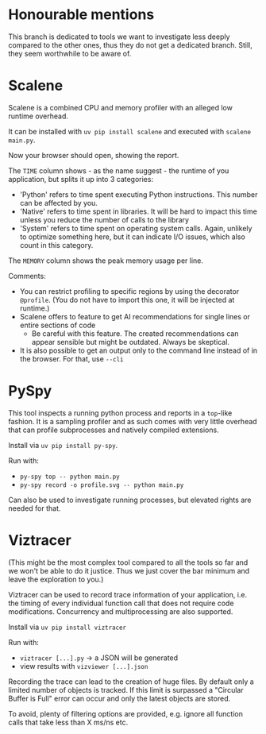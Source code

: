# Honourable mentions

This branch is dedicated to tools we want to investigate less deeply compared to the other ones, thus they do not get 
a dedicated branch.
Still, they seem worthwhile to be aware of.

# Scalene

Scalene is a combined CPU and memory profiler with an alleged low runtime overhead. 

It can be installed with `uv pip install scalene` and executed with `scalene main.py`.

Now your browser should open, showing the report.

The `TIME` column shows - as the name suggest - the runtime of you application, but splits it up into 3 categories:
* 'Python' refers to time spent executing Python instructions. This number can be affected by you.
* 'Native' refers to time spent in libraries. It will be hard to impact this time unless you reduce the number of calls
    to the library
* 'System' refers to time spent on operating system calls. Again, unlikely to optimize something here, but it can indicate
    I/O issues, which also count in this category.

The `MEMORY` column shows the peak memory usage per line.

Comments:
* You can restrict profiling to specific regions by using the decorator `@profile`. (You do not have to import this one, it will
    be injected at runtime.)
* Scalene offers to feature to get AI recommendations for single lines or entire sections of code
  * Be careful with this feature. The created recommendations can appear sensible but might be outdated. Always be skeptical.
* It is also possible to get an output only to the command line instead of in the browser. For that, use `--cli`

# PySpy

This tool inspects a running python process and reports in a `top`-like fashion. It is a sampling profiler and as such 
comes with very little overhead that can profile subprocesses and natively compiled extensions.

Install via `uv pip install py-spy`.

Run with:
* `py-spy top -- python main.py`
* `py-spy record -o profile.svg -- python main.py`

Can also be used to investigate running processes, but elevated rights are needed for that.

# Viztracer

(This might be the most complex tool compared to all the tools so far and we won't be able to do it justice. Thus we just
cover the bar minimum and leave the exploration to you.)

Viztracer can be used to record trace information of your application, i.e. the timing of every individual function call
that does not require code modifications. Concurrency and multiprocessing are also supported.

Install via `uv pip install viztracer`

Run with:
* `viztracer [...].py` -> a JSON will be generated
* view results with `vizviewer [...].json`

Recording the trace can lead to the creation of huge files. By default only a limited number of objects is tracked. 
If this limit is surpassed a "Circular Buffer is Full" error can occur and only the latest objects are stored.

To avoid, plenty of filtering options are provided, e.g. ignore all function calls that take less than X ms/ns etc.  